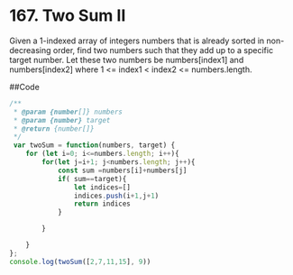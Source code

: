 # 167. Two Sum II

Given a 1-indexed array of integers numbers that is already sorted in non-decreasing order, find two numbers such that they add up to a specific target number. Let these two numbers be numbers[index1] and numbers[index2] where 1 <= index1 < index2 <= numbers.length.

##Code

```javascript
/**
 * @param {number[]} numbers
 * @param {number} target
 * @return {number[]}
 */
 var twoSum = function(numbers, target) {
    for (let i=0; i<=numbers.length; i++){
        for(let j=i+1; j<numbers.length; j++){
            const sum =numbers[i]+numbers[j]
            if( sum==target){
                let indices=[]
                indices.push(i+1,j+1)
                return indices
            } 

        }

    }
};
console.log(twoSum([2,7,11,15], 9))
```